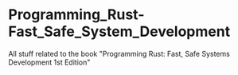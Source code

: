 # Programming_Rust-Fast_Safe_System_Development
All stuff related to the book "Programming Rust: Fast, Safe Systems Development 1st Edition"

